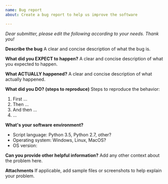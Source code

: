 ```yaml
---
name: Bug report
about: Create a bug report to help us improve the software

---
```


*Dear submitter, please edit the following according to your needs. Thank you!*

**Describe the bug**
A clear and concise description of what the bug is.

**What did you EXPECT to happen?**
A clear and concise description of what you expected to happen.

**What ACTUALLY happened?**
A clear and concise description of what actually happened.

**What did you DO? (steps to reproduce)**
Steps to reproduce the behavior:
1. First ...
2. Then ... 
3. And then ...
4. ...

**What's your software environment?**
 - Script language: Python 3.5, Python 2.7, other?
 - Operating system: Windows, Linux, MacOS?
 - OS version: 

**Can you provide other helpful information?**
Add any other context about the problem here.

**Attachments**
If applicable, add sample files or screenshots to help explain your problem.
